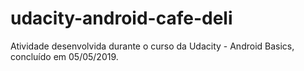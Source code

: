 # udacity-android-cafe-deli
Atividade desenvolvida durante o curso da Udacity - Android Basics, concluído em 05/05/2019.

